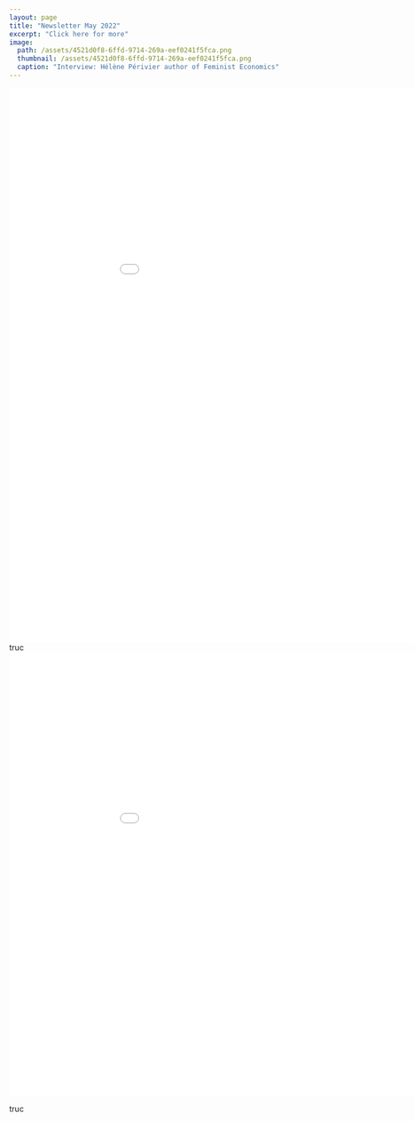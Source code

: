 ```yaml
---
layout: page
title: "Newsletter May 2022"
excerpt: "Click here for more"
image: 
  path: /assets/4521d0f8-6ffd-9714-269a-eef0241f5fca.png
  thumbnail: /assets/4521d0f8-6ffd-9714-269a-eef0241f5fca.png
  caption: "Interview: Hélène Périvier author of Feminist Economics"
---
```



<embed src="../assets/pdf/newsletter_may.pdf" width="1000" height="1000"  type="application/pdf">
truc
<embed src="/assets/pdf/newsletter_may.pdf" width="1000" height="800" frameborder="0" allowfullscreen>


<object width="400" height="400" data="../assets/pdf/newsletter_may.pdf"></object>


truc 

<object data="../assets/pdf/newsletter_may.pdf" width="1000" height="1000" type='application/pdf'></object>
